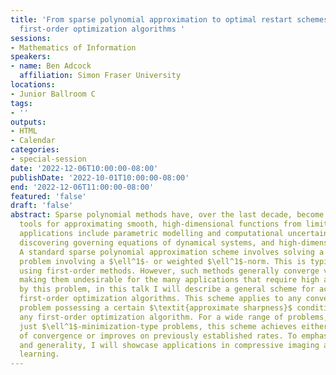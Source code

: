 ```yaml
---
title: 'From sparse polynomial approximation to optimal restart schemes for accelerating
  first-order optimization algorithms '
sessions:
- Mathematics of Information
speakers:
- name: Ben Adcock
  affiliation: Simon Fraser University
locations:
- Junior Ballroom C
tags:
- ''
outputs:
- HTML
- Calendar
categories:
- special-session
date: '2022-12-06T10:00:00-08:00'
publishDate: '2022-10-01T10:00:00-08:00'
end: '2022-12-06T11:00:00-08:00'
featured: 'false'
draft: 'false'
abstract: Sparse polynomial methods have, over the last decade, become widely used
  tools for approximating smooth, high-dimensional functions from limited data. Notable
  applications include parametric modelling and computational uncertainty quantification,
  discovering governing equations of dynamical systems, and high-dimensional PDEs.
  A standard sparse polynomial approximation scheme involves solving a convex optimization
  problem involving a $\ell^1$- or weighted $\ell^1$-norm. This is typically done
  using first-order methods. However, such methods generally converge very slowly,
  making them undesirable for the many applications that require high accuracy. Motivated
  by this problem, in this talk I will describe a general scheme for accelerating
  first-order optimization algorithms. This scheme applies to any convex optimization
  problem possessing a certain $\textit{approximate sharpness}$ condition and essentially
  any first-order optimization algorithm. For a wide range of problems, i.e., not
  just $\ell^1$-minimization-type problems, this scheme achieves either optimal rates
  of convergence or improves on previously established rates. To emphasize its usefulness
  and generality, I will showcase applications in compressive imaging and machine
  learning.
---
```

